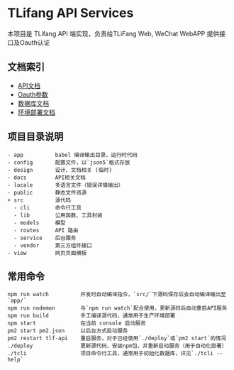 # TLifang API Services

本项目是 TLifang API 端实现，负责给TLiFang Web, WeChat WebAPP 提供接口及Oauth认证

## 文档索引

  * [API文档](docs/api/index.md)
  * [Oauth参数](docs/oauth-clients.md)
  * [数据库文档](docs/database/collections.md)
  * [环境部署文档](docs/deployment.md)

## 项目目录说明

```
- app          babel 编译输出目录，运行时代码
- config       配置文件，以`json5`格式存放
- design       设计、文档相关 (临时)
- docs         API相关文档
- locale       多语言文件（错误详情输出）
- public       静态文件资源
+ src          源代码
  - cli        命令行工具
  - lib        公用函数、工具封装
  - models     模型
  - routes     API 路由
  - service    后台服务
  - vendor     第三方组件接口
- view         网页页面模板
```

## 常用命令

```
npm run watch          开发时自动编译指令，`src/`下源码保存后会自动编译输出至`app/`
npm run nodemon        与`npm run watch`配合使用，更新源码后自动重启API服务
npm run build          手工编译源代码，通常用于生产环境部署
npm start              在当前 console 启动服务
pm2 start pm2.json     以后台方式启动服务
pm2 restart tlf-api    重启服务，对于已经使用`./deploy`或`pm2 start`的情况
./deploy               更新源代码，安装npm包，并重新启动服务（用于自动化部署）
./tcli                 项目命令行工具，通常用于初始化数据库，详见`./tcli --help`
```
